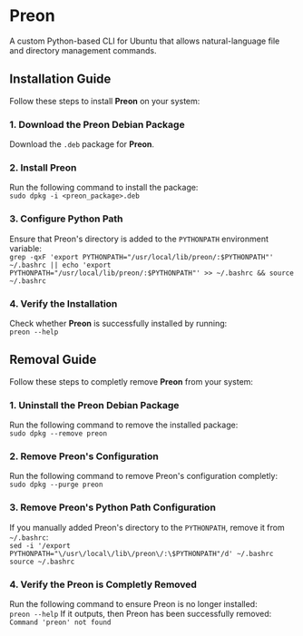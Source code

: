 # Preon
A custom Python-based CLI for Ubuntu that allows natural-language file and directory management commands.

## Installation Guide

Follow these steps to install **Preon** on your system:

### 1. Download the Preon Debian Package
Download the `.deb` package for **Preon**.

### 2. Install Preon
Run the following command to install the package:<br>
`sudo dpkg -i <preon_package>.deb`

### 3. Configure Python Path
Ensure that Preon's directory is added to the `PYTHONPATH` environment variable:<br>
`grep -qxF 'export PYTHONPATH="/usr/local/lib/preon/:$PYTHONPATH"' ~/.bashrc || echo 'export PYTHONPATH="/usr/local/lib/preon/:$PYTHONPATH"' >> ~/.bashrc && source ~/.bashrc`

### 4. Verify the Installation
Check whether **Preon** is successfully installed by running:<br>
`preon --help`

## Removal Guide

Follow these steps to completly remove **Preon** from your system:

### 1. Uninstall the Preon Debian Package
Run the following command to remove the installed package:<br>
`sudo dpkg --remove preon`

### 2. Remove Preon's Configuration
Run the following command to remove Preon's configuration completly:<br>
`sudo dpkg --purge preon`

### 3. Remove Preon's Python Path Configuration
If you manually added Preon's directory to the `PYTHONPATH`, remove it from `~/.bashrc`:<br>
`sed -i '/export PYTHONPATH="\/usr\/local\/lib\/preon\/:\$PYTHONPATH"/d' ~/.bashrc`
`source ~/.bashrc`

### 4. Verify the Preon is Completly Removed
Run the following command to ensure Preon is no longer installed:<br>
`preon --help`
If it outputs, then Preon has been successfully removed:<br>
`Command 'preon' not found`